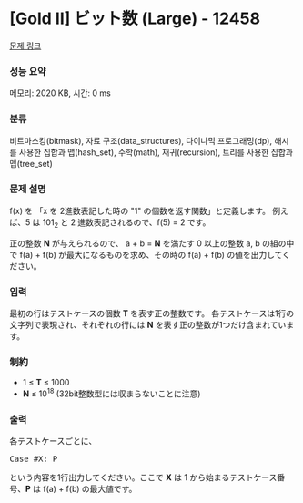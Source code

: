 # [Gold II] ビット数 (Large) - 12458 

[문제 링크](https://www.acmicpc.net/problem/12458) 

### 성능 요약

메모리: 2020 KB, 시간: 0 ms

### 분류

비트마스킹(bitmask), 자료 구조(data_structures), 다이나믹 프로그래밍(dp), 해시를 사용한 집합과 맵(hash_set), 수학(math), 재귀(recursion), 트리를 사용한 집합과 맵(tree_set)

### 문제 설명

<p>f(x) を 「x を 2進数表記した時の "1" の個数を返す関数」と定義します。 例えば、5 は 101<sub>2</sub> と 2 進数表記されるので、f(5) = 2 です。</p>

<p>正の整数 <strong>N</strong> が与えられるので、 a + b = <strong>N</strong> を満たす 0 以上の整数 a, b の組の中で f(a) + f(b) が最大になるものを求め、その時の f(a) + f(b) の値を出力してください。</p>

### 입력 

 <p>最初の行はテストケースの個数 <strong>T</strong> を表す正の整数です。 各テストケースは1行の文字列で表現され、それぞれの行には <strong>N</strong> を表す正の整数が1つだけ含まれています。</p>

<h3>制約</h3>

<ul>
	<li>1 ≤ <strong>T</strong> ≤ 1000</li>
	<li><strong>N</strong> ≤ 10<sup>18</sup> (32bit整数型には収まらないことに注意)</li>
</ul>

### 출력 

 <p>各テストケースごとに、</p>

<pre>Case #X: P
</pre>

<p>という内容を1行出力してください。ここで <strong>X</strong> は 1 から始まるテストケース番号、<strong>P</strong> は f(a) + f(b) の最大値です。</p>

